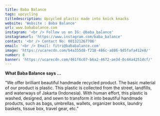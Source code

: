 ```yaml
---
title: Baba Balance
tags: upcycling
titledescription: Upcycled plastic made into knick knacks
website: 'Website : Baba Balance'
url: www.bababalance.com
instagram: '<br /> Follow us on IG: @baba_balance'
instagramurl: 'https://www.instagram.com/baba_balance'
contact: '<br /> Contact No: 081321267706'
email: '<br /> Email: fitri@bababalance.com'
image: 'https://ucarecdn.com/b4a355d8-f218-486c-a886-9d5fafa412e8/'
number: 8
banner: 'https://ucarecdn.com/461f6c07-b6a2-4672-ae3d-0c44a4251dcf/'
---
```

**What Baba Balance says ...**

"We offer brilliant beautiful handmade recycled product. The basic material of our product is plastic. This plastic is collected from the street, landfills, and waterways of Jakarta (Indonesia). With human effort, this plastic is washed, designed, and sewn to transform it into beautiful handmade products, such as bags, umbrellas, wallets, organizer books, laundry baskets, tissue box, travel gear, etc."
